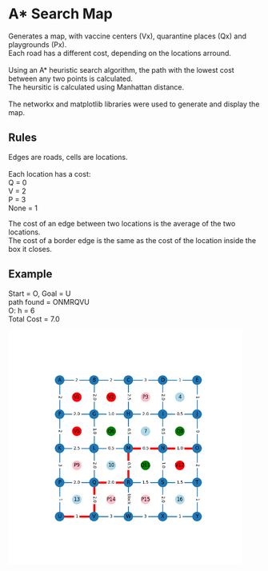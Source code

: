 # A* Search Map

Generates a map, with vaccine centers (Vx), quarantine places (Qx) and playgrounds (Px). </br>
Each road has a different cost, depending on the locations arround.</br>
</br>
Using an A* heuristic search algorithm, the path with the lowest cost between any two points is calculated.</br>
The heursitic is calculated using Manhattan distance.</br>
</br>
The networkx and matplotlib libraries were used to generate and display the map.

## Rules
Edges are roads, cells are locations.</br>
</br>
Each location has a cost:</br>
Q = 0</br>
V = 2</br>
P = 3</br>
None = 1</br>

The cost of an edge between two locations is the average of the two locations.</br>
The cost of a border edge is the same as the cost of the location inside the box it closes.</br>

## Example

Start = O, Goal = U</br>
path found = ONMRQVU</br>
O: h = 6</br>
Total Cost =  7.0

![alt text](https://github.com/PierrickPro/a_star_search_map/blob/main/example.png?raw=true)
